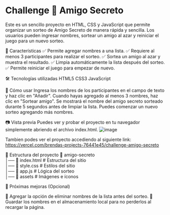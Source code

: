# Challenge 🎁 Amigo Secreto

Este es un sencillo proyecto en HTML, CSS y JavaScript que permite organizar un sorteo de Amigo Secreto de manera rápida y sencilla. Los usuarios pueden ingresar nombres, sortear un amigo al azar y reiniciar el juego para un nuevo sorteo.

🚀 Características
✅ Permite agregar nombres a una lista.
✅ Requiere al menos 3 participantes para realizar el sorteo.
✅ Sortea un amigo al azar y muestra el resultado.
✅ Limpia automáticamente la lista después del sorteo.
✅ Permite reiniciar el juego para empezar de nuevo.

🛠️ Tecnologías utilizadas
HTML5
CSS3
JavaScript 

📌 Cómo usar
Ingresa los nombres de los participantes en el campo de texto y haz clic en "Añadir".
Cuando hayas agregado al menos 3 nombres, haz clic en "Sortear amigo".
Se mostrará el nombre del amigo secreto sorteado durante 5 segundos antes de limpiar la lista.
Puedes comenzar un nuevo sorteo agregando más nombres.

📷 Vista previa
Puedes ver y probar el proyecto en tu navegador simplemente abriendo el archivo index.html.
![image](https://github.com/user-attachments/assets/e92b4042-8e55-41a7-a91a-742bec759b37)

Tambien podes ver el proyecto accediendo al siguiente link:
https://vercel.com/brendas-projects-76441e45/challenge-amigo-secreto

📂 Estructura del proyecto
      📁 amigo-secreto  
      │── 📜 index.html        # Estructura del sitio  
      │── 📜 style.css         # Estilos del sitio  
      │── 📜 app.js           # Lógica del sorteo  
      │── 📁 assets           # Imágenes e íconos 

      
📌 Próximas mejoras (Opcional)

🔹 Agregar la opción de eliminar nombres de la lista antes del sorteo.
🔹 Guardar los nombres en el almacenamiento local para no perderlos al recargar la página.
